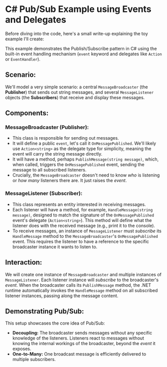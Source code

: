 # C# Pub/Sub Example using Events and Delegates

Before diving into the code, here's a small write-up explaining the toy example I'll create:

This example demonstrates the Publish/Subscribe pattern in C# using the built-in event handling mechanism (`event` keyword and delegates like `Action` or `EventHandler`).

## Scenario:

We'll model a very simple scenario: a central `MessageBroadcaster` (the **Publisher**) that sends out string messages, and several `MessageListener` objects (the **Subscribers**) that receive and display these messages.

## Components:

### MessageBroadcaster (Publisher):

* This class is responsible for sending out messages.
* It will define a public `event`, let's call it `OnMessagePublished`. We'll likely use `Action<string>` as the delegate type for simplicity, meaning the event will carry the string message directly.
* It will have a method, perhaps `PublishMessage(string message)`, which, when called, triggers the `OnMessagePublished` event, sending the message to all subscribed listeners.
* Crucially, the `MessageBroadcaster` doesn't need to know *who* is listening or *how many* listeners there are. It just raises the *event*.

### MessageListener (Subscriber):

* This class represents an entity interested in receiving messages.
* Each listener will have a method, for example, `HandleMessage(string message)`, designed to match the signature of the `OnMessagePublished` event's delegate (`Action<string>`). This method will define what the listener does with the received message (e.g., print it to the console).
* To receive messages, an instance of `MessageListener` must *subscribe* its `HandleMessage` method to the `MessageBroadcaster`'s `OnMessagePublished` event. This requires the listener to have a reference to the specific broadcaster instance it wants to listen to.

## Interaction:

We will create one instance of `MessageBroadcaster` and multiple instances of `MessageListener`. Each listener instance will *subscribe* to the broadcaster's *event*. When the broadcaster calls its `PublishMessage` method, the .NET runtime automatically invokes the `HandleMessage` method on all subscribed listener instances, passing along the message content.

## Demonstrating Pub/Sub:

This setup showcases the core idea of Pub/Sub:

* **Decoupling:** The broadcaster sends messages without any specific knowledge of the listeners. Listeners react to messages without knowing the internal workings of the broadcaster, beyond the *event* it exposes.
* **One-to-Many:** One broadcast message is efficiently delivered to multiple subscribers.

